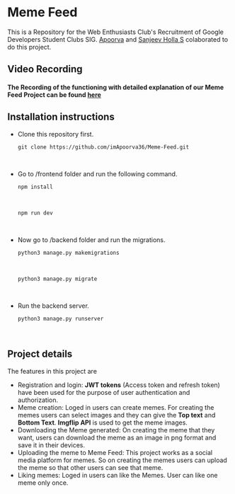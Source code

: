 # Meme Feed
This is a Repository for the Web Enthusiasts Club's Recruitment of Google Developers Student Clubs SIG. [Apoorva](https://github.com/imApoorva36) and [Sanjeev Holla S](https://github.com/sanjeevholla26) colaborated to do this project.

## Video Recording
#### The Recording of the functioning with detailed explanation of our Meme Feed Project can be found [here](https://drive.google.com/file/d/17x2AKoKNZJsnR0dy-kuKwXmVDm2xRpu4/view?usp=sharing)


## Installation instructions

- Clone this repository first.
  <br>
  
      git clone https://github.com/imApoorva36/Meme-Feed.git

  <br>
- Go to /frontend folder and run the following command.
  <br>

      npm install
  <br>

      npm run dev

  <br>
- Now go to /backend folder and run the migrations.
  <br>

      python3 manage.py makemigrations
  <br>

      python3 manage.py migrate

  <br>
- Run the backend server.
  <br>

      python3 manage.py runserver

  <br>
## Project details

The features in this project are

- Registration and login: **JWT tokens** (Access token and refresh token) have been used for the purpose of user authentication and authorization. 
- Meme creation: Loged in users can create memes. For creating the memes users can select images and they can give the **Top text** and **Bottom Text**. **Imgflip API** is used to get the meme images. 
- Downloading the Meme generated: On creating the meme that they want, users can download the meme as an image in png format and save it in their devices.
- Uploading the meme to Meme Feed: This project works as a social media platform for memes. So on creating the memes users can upload the meme so that other users can see that meme.
- Liking memes: Loged in users can like the Memes. User can like one meme only once.
